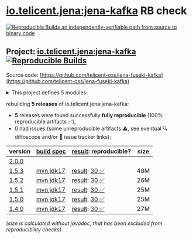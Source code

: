[io.telicent.jena:jena-kafka](https://central.sonatype.com/artifact/io.telicent.jena/jena-kafka/versions) RB check
=======

[![Reproducible Builds](https://reproducible-builds.org/images/logos/rb.svg) an independently-verifiable path from source to binary code](https://reproducible-builds.org/)

## Project: [io.telicent.jena:jena-kafka](https://central.sonatype.com/artifact/io.telicent.jena/jena-kafka/versions) [![Reproducible Builds](https://img.shields.io/endpoint?url=https://raw.githubusercontent.com/jvm-repo-rebuild/reproducible-central/master/content/io/telicent/jena/jena-kafka/badge.json)](https://github.com/jvm-repo-rebuild/reproducible-central/blob/master/content/io/telicent/jena/jena-kafka/README.md)

Source code: [https://github.com/telicent-oss/jena-fuseki-kafka](https://github.com/telicent-oss/jena-fuseki-kafka)

<details><summary>This project defines 5 modules:</summary>

* [io.telicent.jena:jena-fmod-kafka](https://central.sonatype.com/artifact/io.telicent.jena/jena-fmod-kafka/overview)
* [io.telicent.jena:jena-fuseki-kafka-module](https://central.sonatype.com/artifact/io.telicent.jena/jena-fuseki-kafka-module/overview)
* [io.telicent.jena:jena-kafka](https://central.sonatype.com/artifact/io.telicent.jena/jena-kafka/overview)
* [io.telicent.jena:jena-kafka-client](https://central.sonatype.com/artifact/io.telicent.jena/jena-kafka-client/overview)
* [io.telicent.jena:jena-kafka-connector](https://central.sonatype.com/artifact/io.telicent.jena/jena-kafka-connector/overview)
</details>

rebuilding **5 releases** of io.telicent.jena:jena-kafka:
- **5** releases were found successfully **fully reproducible** (100% reproducible artifacts :white_check_mark:),
- 0 had issues (some unreproducible artifacts :warning:, see eventual :mag: diffoscope and/or :memo: issue tracker links):

| version | [build spec](/BUILDSPEC.md) | [result](https://reproducible-builds.org/docs/jvm/): reproducible? | size |
| -- | --------- | ------ | -- |
| [2.0.0](https://central.sonatype.com/artifact/io.telicent.jena/jena-kafka/2.0.0/pom) | | | |
| [1.5.3](https://central.sonatype.com/artifact/io.telicent.jena/jena-kafka/1.5.3/pom) | [mvn jdk17](jena-kafka-1.5.3.buildspec) | [result](jena-kafka-1.5.3.buildinfo): [30 :white_check_mark: ](jena-kafka-1.5.3.buildcompare) | 48M |
| [1.5.2](https://central.sonatype.com/artifact/io.telicent.jena/jena-kafka/1.5.2/pom) | [mvn jdk17](jena-kafka-1.5.2.buildspec) | [result](jena-kafka-1.5.2.buildinfo): [30 :white_check_mark: ](jena-kafka-1.5.2.buildcompare) | 26M |
| [1.5.1](https://central.sonatype.com/artifact/io.telicent.jena/jena-kafka/1.5.1/pom) | [mvn jdk17](jena-kafka-1.5.1.buildspec) | [result](jena-kafka-1.5.1.buildinfo): [30 :white_check_mark: ](jena-kafka-1.5.1.buildcompare) | 25M |
| [1.5.0](https://central.sonatype.com/artifact/io.telicent.jena/jena-kafka/1.5.0/pom) | [mvn jdk17](jena-kafka-1.5.0.buildspec) | [result](jena-kafka-1.5.0.buildinfo): [30 :white_check_mark: ](jena-kafka-1.5.0.buildcompare) | 25M |
| [1.4.0](https://central.sonatype.com/artifact/io.telicent.jena/jena-kafka/1.4.0/pom) | [mvn jdk17](jena-kafka-1.4.0.buildspec) | [result](jena-kafka-1.4.0.buildinfo): [30 :white_check_mark: ](jena-kafka-1.4.0.buildcompare) | 27M |

<i>(size is calculated without javadoc, that has been excluded from reproducibility checks)</i>
